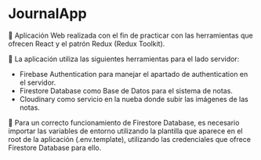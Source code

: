 # JournalApp

📓 Aplicación Web realizada con el fin de practicar con las herramientas que ofrecen React y el patrón Redux (Redux Toolkit).

🔐 La aplicación utiliza las siguientes herramientas para el lado servidor:

- Firebase Authentication para manejar el apartado de authentication en el servidor.
- Firestore Database como Base de Datos para el sistema de notas.
- Cloudinary como servicio en la nueba donde subir las imágenes de las notas.

📅 Para un correcto funcionamiento de Firestore Database, es necesario importar las variables de entorno utilizando la plantilla que aparece en el root de la aplicación (.env.template), utilizando las credenciales que ofrece Firestore Database para ello.
